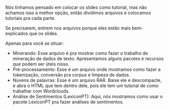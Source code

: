 Nós tinhamos pensado em colocar os slides como tutorial, mas não achamos isso a melhor opção, então dividimos arquivos e colocamos tutoriais pra cada parte.

Se precisarem, entrem nos arquivos porque eles estão mais bem-explicados que os slides.

Apenas para você se situar:

- Minerando: Esse arquivo é pra mostrar como fazer o trabalho de mineração de dados de texto. Apresentamos alguns pacotes e recursos que podem ser úteis nisso.
- Pré-processamento: Esse é um arquivo onde mostramos como fazer a tokenização, conversão pra corpus e limpeza de dados.
- Nuvens de palavras: Esse é um arquivo RAR. Baixe ele e descompacte, e abra o HTML que tem dentro dele, pois ele tem um tutorial de como trabalhar com Wordclouds.
- Análise de Sentimentos (LexiconPT): Aqui, nós mostramos como usar o pacote LexiconPT pra fazer análises de sentimentos.
